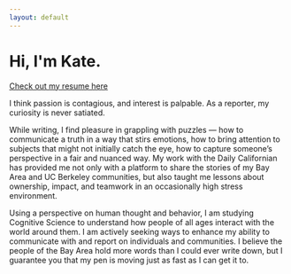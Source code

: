 ```yaml
---
layout: default
---
```

# Hi, I'm Kate.

[Check out my resume here]({{base_url}}public/Kate_Wolffe_ResumeNBC.pdf)

I think passion is contagious, and interest is palpable. As a reporter, my curiosity is never satiated.

While writing, I find pleasure in grappling with puzzles — how to communicate a truth in a way that stirs emotions, how to bring attention to subjects that might not initially catch the eye, how to capture someone’s perspective in a fair and nuanced way. My work with the Daily Californian has provided me not only with a platform to share the stories of my Bay Area and UC Berkeley communities, but also taught me lessons about ownership, impact, and teamwork in an occasionally high stress environment.

Using a perspective on human thought and behavior, I am studying Cognitive Science to understand how people of all ages interact with the world around them. I am actively seeking ways to enhance my ability to communicate with and report on individuals and communities. I believe the people of the Bay Area hold more words than I could ever write down, but I guarantee you that my pen is moving just as fast as I can get it to.
